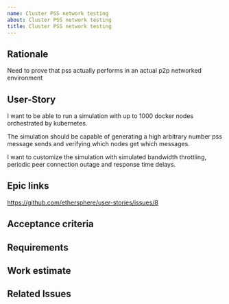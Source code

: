 ```yaml
---
name: Cluster PSS network testing
about: Cluster PSS network testing
title: Cluster PSS network testing
---
```


## Rationale ##

Need to prove that pss actually performs in an actual p2p networked environment

## User-Story ##

I want to be able to run a simulation with up to 1000 docker nodes orchestrated by kubernetes.

The simulation should be capable of generating a high arbitrary number pss message sends and verifying which nodes get which messages.

I want to customize the simulation with simulated bandwidth throttling, periodic peer connection outage and response time delays.

## Epic links ##

https://github.com/ethersphere/user-stories/issues/8

## Acceptance criteria ##

## Requirements ##

## Work estimate ##

## Related Issues ##
